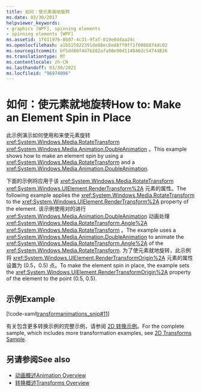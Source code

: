 ```yaml
---
title: 如何：使元素就地旋转
ms.date: 03/30/2017
helpviewer_keywords:
- graphics [WPF], spinning elements
- spinning elements [WPF]
ms.assetid: 1f011976-8b07-4c31-9faf-019e0ddaa24c
ms.openlocfilehash: a1b515822391de08ec8ed8ff0ff1f0086874dc02
ms.sourcegitcommit: bf5dd80f4d7b202afa90e90d1148402c5474d826
ms.translationtype: MT
ms.contentlocale: zh-CN
ms.lasthandoff: 03/30/2021
ms.locfileid: "96974096"
---
```

# <a name="how-to-make-an-element-spin-in-place"></a><span data-ttu-id="7e918-102">如何：使元素就地旋转</span><span class="sxs-lookup"><span data-stu-id="7e918-102">How to: Make an Element Spin in Place</span></span>
<span data-ttu-id="7e918-103">此示例演示如何使用和来使元素旋转 <xref:System.Windows.Media.RotateTransform> <xref:System.Windows.Media.Animation.DoubleAnimation> 。</span><span class="sxs-lookup"><span data-stu-id="7e918-103">This example shows how to make an element spin by using a <xref:System.Windows.Media.RotateTransform> and a <xref:System.Windows.Media.Animation.DoubleAnimation>.</span></span>  
  
 <span data-ttu-id="7e918-104">下面的示例将应用于该 <xref:System.Windows.Media.RotateTransform> <xref:System.Windows.UIElement.RenderTransform%2A> 元素的属性。</span><span class="sxs-lookup"><span data-stu-id="7e918-104">The following example applies the <xref:System.Windows.Media.RotateTransform> to the <xref:System.Windows.UIElement.RenderTransform%2A> property of the element.</span></span> <span data-ttu-id="7e918-105">该示例使用对的进行 <xref:System.Windows.Media.Animation.DoubleAnimation> 动画处理 <xref:System.Windows.Media.RotateTransform.Angle%2A> <xref:System.Windows.Media.RotateTransform> 。</span><span class="sxs-lookup"><span data-stu-id="7e918-105">The example uses a <xref:System.Windows.Media.Animation.DoubleAnimation> to animate the <xref:System.Windows.Media.RotateTransform.Angle%2A> of the <xref:System.Windows.Media.RotateTransform>.</span></span> <span data-ttu-id="7e918-106">为了使元素就地旋转，此示例将 <xref:System.Windows.UIElement.RenderTransformOrigin%2A> 元素的属性设置为 (0.5，0.5) 点。</span><span class="sxs-lookup"><span data-stu-id="7e918-106">To make the element spin in place, the example sets the <xref:System.Windows.UIElement.RenderTransformOrigin%2A> property of the element to the point (0.5, 0.5).</span></span>  
  
## <a name="example"></a><span data-ttu-id="7e918-107">示例</span><span class="sxs-lookup"><span data-stu-id="7e918-107">Example</span></span>  
 [!code-xaml[transformanimations_snip#11](~/samples/snippets/xaml/VS_Snippets_Wpf/transformanimations_snip/XAML/RotateAboutCenterExample.xaml#11)]  
  
 <span data-ttu-id="7e918-108">有关包含更多转换示例的完整示例，请参阅 [2D 转换示例](https://github.com/Microsoft/WPF-Samples/tree/master/Graphics/2DTransforms)。</span><span class="sxs-lookup"><span data-stu-id="7e918-108">For the complete sample, which includes more transformation examples, see [2D Transforms Sample](https://github.com/Microsoft/WPF-Samples/tree/master/Graphics/2DTransforms).</span></span>  
  
## <a name="see-also"></a><span data-ttu-id="7e918-109">另请参阅</span><span class="sxs-lookup"><span data-stu-id="7e918-109">See also</span></span>

- [<span data-ttu-id="7e918-110">动画概述</span><span class="sxs-lookup"><span data-stu-id="7e918-110">Animation Overview</span></span>](animation-overview.md)
- [<span data-ttu-id="7e918-111">转换概述</span><span class="sxs-lookup"><span data-stu-id="7e918-111">Transforms Overview</span></span>](transforms-overview.md)
